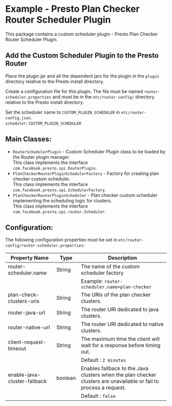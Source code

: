 # Example - Presto Plan Checker Router Scheduler Plugin
This package contains a custom scheduler plugin - Presto Plan Checker Router Scheduler Plugin.

## Add the Custom Scheduler Plugin to the Presto Router
Place the plugin jar and all the dependent jars for the plugin in the `plugin` directory relative to the Presto install directory.

Create a configuration file for this plugin. The file must be named `router-scheduler.properties` and must be in the `etc/router-config/` directory relative to the Presto install directory.

Set the scheduler name to `CUSTOM_PLUGIN_SCHEDULER` in `etc/router-config.json`.  
``scheduler``: ``CUSTOM_PLUGIN_SCHEDULER``

## Main Classes:
* `RouterSchedulerPlugin` - Custom Scheduler Plugin class to be loaded by the Router plugin manager.  
  This class implements the interface `com.facebook.presto.spi.RouterPlugin`.
* `PlanCheckerRouterPluginSchedulerFactory` - Factory for creating plan checker custom scheduler.  
  This class implements the interface `com.facebook.presto.spi.SchedulerFactory`.
* `PlanCheckerRouterPluginScheduler` - Plan checker custom scheduler implementing the scheduling logic for clusters.  
  This class implements the interface `com.facebook.presto.spi.router.Scheduler`.

## Configuration:
The following configuration properties must be set in `etc/router-config/router-scheduler.properties`:

| Property Name                | Type    | Description                                                                                                        |                   
|------------------------------|---------|--------------------------------------------------------------------------------------------------------------------|
| router-scheduler.name        | String  | The name of the custom scheduler factory                                                                           |
|                              |         | Example: `router-scheduler.name=plan-checker`                                                                      |
| plan-check-clusters-uris     | String  | The URIs of the plan checker clusters.                                                                             |                                           |
| router-java-url              | String  | The router URI dedicated to java clusters.                                                                         |
| router-native-url            | String  | The router URI dedicated to native clusters.                                                                       |
| client-request-timeout       | String  | The maximum time the client will wait for a response before timing out.                                            |
|                              |         | Default : `2 minutes`                                                                                              |
| enable-java-cluster-fallback | boolean | Enables fallback to the Java clusters when the plan checker clusters are unavailable or fail to process a request. |
|                              |         | Default : `false`                                                                                                  |
